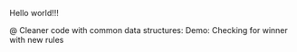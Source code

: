 Hello world!!!



@
Cleaner code with common data structures: Demo: Checking for winner with new rules